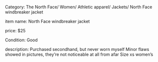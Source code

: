 Category:
The North Face/ Women/ Athletic apparel/ Jackets/ North Face windbreaker jacket

item name:
North Face windbreaker jacket

price:
$25

Condition:
Good

description:
Purchased secondhand, but never worn myself
Minor flaws showed in pictures, they’re not noticeable at all from afar
Size xs women’s
